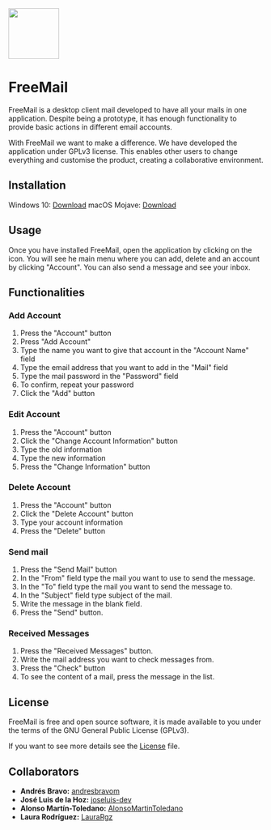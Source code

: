 <img src="https://github.com/joseluis-dev/FreeMail/blob/master/src/FreeMailLogo.png" width="100">

# FreeMail

FreeMail is a desktop client mail developed to have all your mails in one application. Despite being a prototype, it has enough functionality to provide basic actions in different email accounts.

With FreeMail we want to make a difference. We have developed the application under GPLv3 license. This enables other users to change everything and customise the product, creating a collaborative environment.

## Installation

Windows 10: [Download](https://github.com/AlonsoMartinToledano/FreeMail/blob/master/Installation/FreeMail.exe?raw=true)
macOS Mojave: [Download](https://github.com/AlonsoMartinToledano/FreeMail/blob/master/Installation/FreeMail.jar?raw=true)

## Usage
Once you have installed FreeMail, open the application by clicking on the icon. You will see he main menu where you can add, delete and an account by clicking "Account". You can also send a message and see your inbox.

## Functionalities
### Add Account
1. Press the "Account" button
2. Press "Add Account"
3. Type the name you want to give that account in the "Account Name" field
4. Type the email address that you want to add in the "Mail" field
5. Type the mail password in the "Password" field
6. To confirm, repeat your password
7. Click the "Add" button

### Edit Account
1. Press the "Account" button
2. Click the "Change Account Information" button
3. Type the old information
4. Type the new information
5. Press the "Change Information" button

### Delete Account
1. Press the "Account" button
2. Click the "Delete Account" button
3. Type your account information
4. Press the "Delete" button

### Send mail
1. Press the "Send Mail" button
2. In the "From" field type the mail you want to use to send the message.
3. In the "To" field type the mail you want to send the message to.
4. In the "Subject" field type subject of the mail.
5. Write the message in the blank field.
6. Press the "Send" button.

### Received Messages
1. Press the "Received Messages" button.
2. Write the mail address you want to check messages from.
3. Press the "Check" button
4. To see the content of a mail, press the message in the list.

## License
FreeMail is free and open source software, it is made available to you under the terms of the GNU General Public License (GPLv3). 

If you want to see more details see the [License](./LICENSE) file.

## Collaborators
* **Andrés Bravo:** [andresbravom](https://github.com/andresbravom)
* **José Luis de la Hoz:** [joseluis-dev](https://github.com/joseluis-dev)
* **Alonso Martín-Toledano:** [AlonsoMartinToledano](https://github.com/AlonsoMartinToledano)
* **Laura Rodríguez:** [LauraRgz](https://github.com/LauraRgz)


